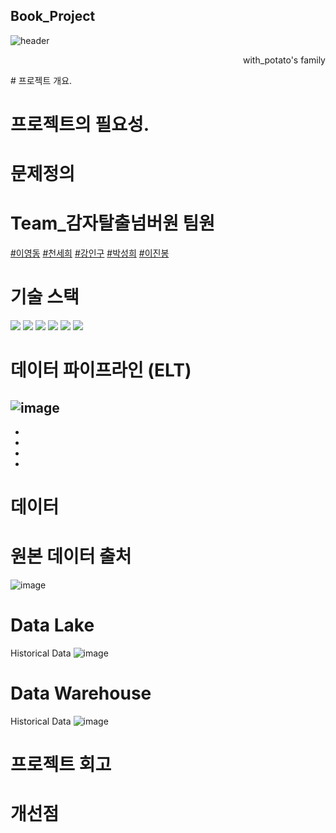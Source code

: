 ## Book_Project
  ![header](https://capsule-render.vercel.app/api?type=waving&color=auto&height=300&section=header&text=Book%Project&fontSize=90&animation=fadeIn&fontAlignY=38&desc=Decorate%20GitHub%20Profile%20or%20any%20Repo%20like%20me!&descAlignY=51&descAlign=62)
<p align='right'> with_potato's family </p>
<p align='right'>
</p>
# 프로젝트 개요.

# 프로젝트의 필요성.

# 문제정의

# Team_감자탈출넘버원 팀원
[#이영동](https://github.com/leeyoungdong) [#천세희](https://github.com/Alice1304) [#강인구](https://github.com/okok7272) [#박성희](https://github.com/aurorave) [#이진봉](https://img1.daumcdn.net/thumb/R800x0/?scode=mtistory2&fname=https%3A%2F%2Fk.kakaocdn.net%2Fdn%2FciOs8M%2Fbtq0oa3h0xS%2FCgClHwDFFtYq1fta4dkkw0%2Fimg.jpg)

# 기술 스택
<img src="https://img.shields.io/badge/Python-3776AB?style=for-the-badge&logo=Python&logoColor=white"> <img src="https://img.shields.io/badge/Amazon S3-569A31?style=for-the-badge&logo=Amazon S3&logoColor=white"> <img src="https://img.shields.io/badge/Amazon EC2-FF9900?style=for-the-badge&logo=Amazon EC2&logoColor=white"> <img src="https://img.shields.io/badge/Apache Airflow-017CEE?style=for-the-badge&logo=Apache Airflow&logoColor=white"> <img src="https://img.shields.io/badge/MySQL-4479A1?style=for-the-badge&logo=MySQL&logoColor=white"> <img src="https://img.shields.io/badge/Tableau-E97627?style=for-the-badge&logo=Tableau&logoColor=white">

# 데이터 파이프라인 (ELT)
![image](https://user-images.githubusercontent.com/87170837/206433156-b03af7cb-52b3-40e3-865d-bf887af15b67.png)
- 
-
-
-
-

# 데이터
# 원본 데이터 출처
![image](https://user-images.githubusercontent.com/87170837/206435454-2cee3552-334e-4e81-a36e-3528ee6e566c.png)

# Data Lake
Historical Data
![image](https://user-images.githubusercontent.com/87170837/206432241-543fc326-cb8e-4fd3-a4bf-d18804cc7bdc.png)

# Data Warehouse
Historical Data
![image](https://user-images.githubusercontent.com/87170837/206432283-2acd02c2-2594-4883-90ad-e21b832aeb10.png)

# 

# 프로젝트 회고

# 개선점
